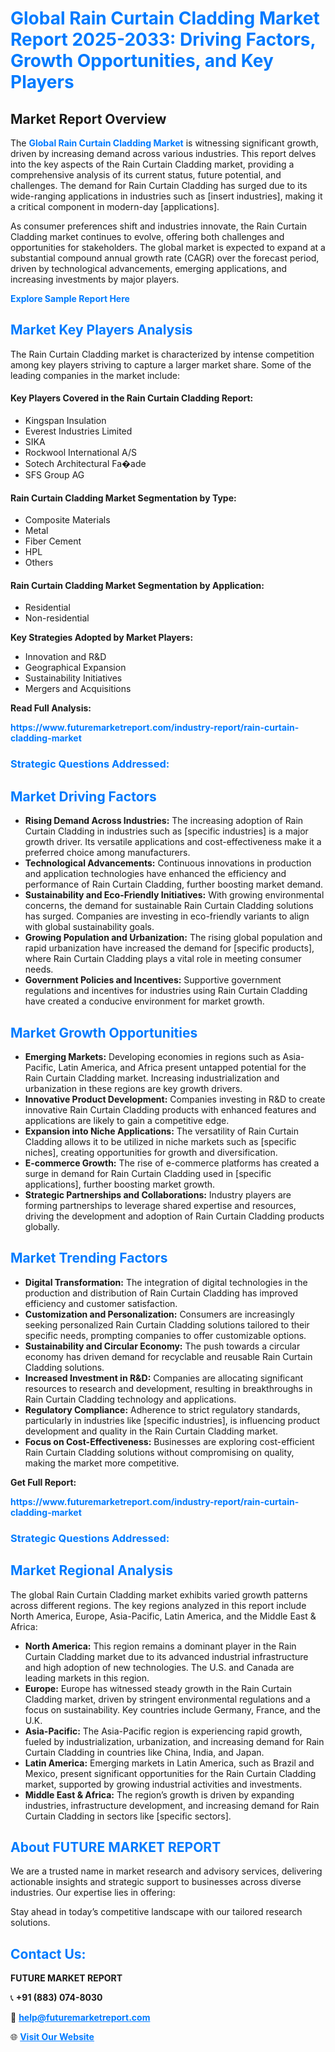 <h1 style="color: #007BFF;">Global Rain Curtain Cladding Market Report 2025-2033: Driving Factors, Growth Opportunities, and Key Players</h1>

<section id="overview">
<h2>Market Report Overview</h2>
<p>The <a href="https://www.futuremarketreport.com/industry-report/rain-curtain-cladding-market" style="color: #007BFF; text-decoration: none;"><strong>Global Rain Curtain Cladding Market</strong></a> is witnessing significant growth, driven by increasing demand across various industries. This report delves into the key aspects of the Rain Curtain Cladding market, providing a comprehensive analysis of its current status, future potential, and challenges. The demand for Rain Curtain Cladding has surged due to its wide-ranging applications in industries such as [insert industries], making it a critical component in modern-day [applications].</p>
<p>As consumer preferences shift and industries innovate, the Rain Curtain Cladding market continues to evolve, offering both challenges and opportunities for stakeholders. The global market is expected to expand at a substantial compound annual growth rate (CAGR) over the forecast period, driven by technological advancements, emerging applications, and increasing investments by major players.</p>
</section>

<section id="overview">
<p><a href="https://www.futuremarketreport.com/request-sample/reportId=114427" style="color: #007BFF; text-decoration: none;"><strong>Explore Sample Report Here</strong></a></p>
</section>

<section id="key-players">
<h2 style="color: #007BFF;">Market Key Players Analysis</h2>
<p>The Rain Curtain Cladding market is characterized by intense competition among key players striving to capture a larger market share. Some of the leading companies in the market include:</p>
<h4>Key Players Covered in the Rain Curtain Cladding Report:</h4>
<ul><li>Kingspan Insulation</li><li>Everest Industries Limited</li><li>SIKA</li><li>Rockwool International A/S</li><li>Sotech Architectural Fa�ade</li><li>SFS Group AG</li></ul>
<h4>Rain Curtain Cladding Market Segmentation by Type:</h4>
<ul><li>Composite Materials</li><li>Metal</li><li>Fiber Cement</li><li>HPL</li><li>Others</li></ul>

<h4>Rain Curtain Cladding Market Segmentation by Application:</h4>
<ul><li>Residential</li><li>Non-residential</li></ul>
<p><strong>Key Strategies Adopted by Market Players:</strong></p>
<ul>
<li>Innovation and R&D</li>
<li>Geographical Expansion</li>
<li>Sustainability Initiatives</li>
<li>Mergers and Acquisitions</li>
</ul>
</section>

<section>
<p><strong>Read Full Analysis: </strong></p><a href="https://www.futuremarketreport.com/industry-report/rain-curtain-cladding-market" style="color: #007BFF; text-decoration: none;"><strong>https://www.futuremarketreport.com/industry-report/rain-curtain-cladding-market</strong></a>
<h3 style="color: #007BFF;">Strategic Questions Addressed:</h3>
</section>

<section id="driving-factors">
<h2 style="color: #007BFF;">Market Driving Factors</h2>
<ul>
<li><strong>Rising Demand Across Industries:</strong> The increasing adoption of Rain Curtain Cladding in industries such as [specific industries] is a major growth driver. Its versatile applications and cost-effectiveness make it a preferred choice among manufacturers.</li>
<li><strong>Technological Advancements:</strong> Continuous innovations in production and application technologies have enhanced the efficiency and performance of Rain Curtain Cladding, further boosting market demand.</li>
<li><strong>Sustainability and Eco-Friendly Initiatives:</strong> With growing environmental concerns, the demand for sustainable Rain Curtain Cladding solutions has surged. Companies are investing in eco-friendly variants to align with global sustainability goals.</li>
<li><strong>Growing Population and Urbanization:</strong> The rising global population and rapid urbanization have increased the demand for [specific products], where Rain Curtain Cladding plays a vital role in meeting consumer needs.</li>
<li><strong>Government Policies and Incentives:</strong> Supportive government regulations and incentives for industries using Rain Curtain Cladding have created a conducive environment for market growth.</li>
</ul>
</section>

<section id="growth-opportunities">
<h2 style="color: #007BFF;">Market Growth Opportunities</h2>
<ul>
<li><strong>Emerging Markets:</strong> Developing economies in regions such as Asia-Pacific, Latin America, and Africa present untapped potential for the Rain Curtain Cladding market. Increasing industrialization and urbanization in these regions are key growth drivers.</li>
<li><strong>Innovative Product Development:</strong> Companies investing in R&D to create innovative Rain Curtain Cladding products with enhanced features and applications are likely to gain a competitive edge.</li>
<li><strong>Expansion into Niche Applications:</strong> The versatility of Rain Curtain Cladding allows it to be utilized in niche markets such as [specific niches], creating opportunities for growth and diversification.</li>
<li><strong>E-commerce Growth:</strong> The rise of e-commerce platforms has created a surge in demand for Rain Curtain Cladding used in [specific applications], further boosting market growth.</li>
<li><strong>Strategic Partnerships and Collaborations:</strong> Industry players are forming partnerships to leverage shared expertise and resources, driving the development and adoption of Rain Curtain Cladding products globally.</li>
</ul>
</section>

<section id="trending-factors">
<h2 style="color: #007BFF;">Market Trending Factors</h2>
<ul>
<li><strong>Digital Transformation:</strong> The integration of digital technologies in the production and distribution of Rain Curtain Cladding has improved efficiency and customer satisfaction.</li>
<li><strong>Customization and Personalization:</strong> Consumers are increasingly seeking personalized Rain Curtain Cladding solutions tailored to their specific needs, prompting companies to offer customizable options.</li>
<li><strong>Sustainability and Circular Economy:</strong> The push towards a circular economy has driven demand for recyclable and reusable Rain Curtain Cladding solutions.</li>
<li><strong>Increased Investment in R&D:</strong> Companies are allocating significant resources to research and development, resulting in breakthroughs in Rain Curtain Cladding technology and applications.</li>
<li><strong>Regulatory Compliance:</strong> Adherence to strict regulatory standards, particularly in industries like [specific industries], is influencing product development and quality in the Rain Curtain Cladding market.</li>
<li><strong>Focus on Cost-Effectiveness:</strong> Businesses are exploring cost-efficient Rain Curtain Cladding solutions without compromising on quality, making the market more competitive.</li>
</ul>
</section>

<section>
<p><strong>Get Full Report: </strong></p><a href="https://www.futuremarketreport.com/industry-report/rain-curtain-cladding-market" style="color: #007BFF; text-decoration: none;"><strong>https://www.futuremarketreport.com/industry-report/rain-curtain-cladding-market</strong></a>
<h3 style="color: #007BFF;">Strategic Questions Addressed:</h3>
</section>


<section id="regional-analysis">
<h2 style="color: #007BFF;">Market Regional Analysis</h2>
<p>The global Rain Curtain Cladding market exhibits varied growth patterns across different regions. The key regions analyzed in this report include North America, Europe, Asia-Pacific, Latin America, and the Middle East & Africa:</p>
<ul>
<li><strong>North America:</strong> This region remains a dominant player in the Rain Curtain Cladding market due to its advanced industrial infrastructure and high adoption of new technologies. The U.S. and Canada are leading markets in this region.</li>
<li><strong>Europe:</strong> Europe has witnessed steady growth in the Rain Curtain Cladding market, driven by stringent environmental regulations and a focus on sustainability. Key countries include Germany, France, and the U.K.</li>
<li><strong>Asia-Pacific:</strong> The Asia-Pacific region is experiencing rapid growth, fueled by industrialization, urbanization, and increasing demand for Rain Curtain Cladding in countries like China, India, and Japan.</li>
<li><strong>Latin America:</strong> Emerging markets in Latin America, such as Brazil and Mexico, present significant opportunities for the Rain Curtain Cladding market, supported by growing industrial activities and investments.</li>
<li><strong>Middle East & Africa:</strong> The region’s growth is driven by expanding industries, infrastructure development, and increasing demand for Rain Curtain Cladding in sectors like [specific sectors].</li>
</ul>
</section>

<footer>
<h2 style="color: #007BFF;">About FUTURE MARKET REPORT</h2>
<p>We are a trusted name in market research and advisory services, delivering actionable insights and strategic support to businesses across diverse industries. Our expertise lies in offering:</p>

<p>Stay ahead in today’s competitive landscape with our tailored research solutions.</p>

<h2 style="color: #007BFF;">Contact Us:</h2>
<p><strong>FUTURE MARKET REPORT</strong></p>
<p>📞 <strong>+91 (883) 074-8030</strong></p>
<p>📧 <strong><a href="mailto:help@futuremarketreport.com" style="color: #007BFF;">help@futuremarketreport.com</a></strong></p>
<p>🌐 <strong><a href="https://www.futuremarketreport.com/" style="color: #007BFF;">Visit Our Website</a></strong></p>
</footer>
